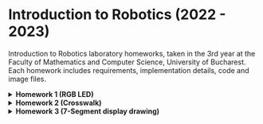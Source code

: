 # Introduction to Robotics (2022 - 2023)
Introduction to Robotics laboratory homeworks, taken in the 3rd year at the Faculty of Mathematics and Computer Science, University of Bucharest. Each homework includes requirements, implementation details, code and image files.

<details>

<summary>
<b>
Homework 1 (RGB LED)
</b>
</summary>
<br>

#### Task:

A separate potentiometer is used in controlling each color of the RGB LED (Red, Green and Blue). The control is done with digital electronics (the values of the potentiometers are read with Arduino, and the corresponding mapped values are written to the pins connected to the led).

#### Components:
  * Arduino Uno microcontroller board
  * Breadboard
  * RBG LED
  * Potentiometers (x3)
  * Resistors and wires (per logic)

#### The showcase video can be found [here](https://www.youtube.com/watch?v=5kBeWEaKKo8).

#### Photo of the setup:
<img src="/homework_1/h1_photo.jpg?raw=true" width=65% height=65% />

</details>

<details>

<summary>
<b>
Homework 2 (Crosswalk)
</b>
</summary>
<br>

#### Task:

Building the traffic lights for a crosswalk. Two LEDs are used to represent the traffic lights for pedestrians (red and green) and three LEDs are used to represent the traffic lights for cars (red, yellow and green). By default, the system will show green for cars and red for pedestrians. The button has the role of signaling a request from pedestrians for crossing the street (it has no effect if the system is already processing such a request). The buzzer will emit a beeping sound when it's green for pedestrians. There are 4 states which the system goes through:
  * State 1 (default, reinstated after state 4 ends): green light for cars, red light for people, no sounds. Duration: indefinite, changed by pressing the button.
  * State 2 (initiated by counting down 8 seconds after a button press): yellow light for cars, red for people and no sounds. Duration: 3 seconds.
  * State 3 (initiated after state 2 ends): red for cars, green for people and a beeping sound from the buzzer at a constant interval. Duration: 8 seconds.
  * State 4 (initiated after state 3 ends): red for cars, blinking green for people and a beeping sound from the buzzer, at a constant interval, faster than the beeping in state 3. This state lasts 4 seconds.

#### Components:
  * Arduino Uno microcontroller board
  * Breadboard
  * LEDs (x5)
  * Button
  * Buzzer
  * Resistors and wires (per logic)
  
#### The showcase video can be found [here](https://youtu.be/8GogUdYh78w).

#### Photo of the setup:
<img src="/homework_2/h2_photo.jpg?raw=true" width=65% height=65% />

</details>

<details>

<summary>
<b>
Homework 3 (7-Segment display drawing)
</b>
</summary>
<br>

#### Task:

Switching the state (On/Off) of each segment individually. The selection of the segment for change is done by moving between segments using a joystick. The movement between segments is natural (meaning they can jump from the current position only to neighbours, but without passing through "walls"). There are 2 states which the system goes through:
  * State 1 (default, but also initiated after a button press in State 2): Current position blinking. Can use the joystick to move from one position to neighbours. Short pressing the button toggles state 2. Long pressing the button in state 1 resets the entire display by turning all the segments OFF and moving the current position to the decimal point.
  * State 2 (initiated after a button press in State 1): The current segment stops blinking, adopting the state of the segment before selection (On or Off). Toggling the Y axis changes the segment state from ON to OFF or from OFF to ON. Clicking the joystick saves the segment state and exit back to state 1.

#### Components:
  * Arduino Uno microcontroller board
  * Breadboard 
  * 7-segment display
  * Joystick
  * Resistors and wires (per logic)
  
#### The showcase video can be found [here](https://youtu.be/0XTXCiz0oZc).

#### Photo of the setup:
<img src="/homework_3/h3_photo.jpg?raw=true" width=65% height=65% />

</details>
